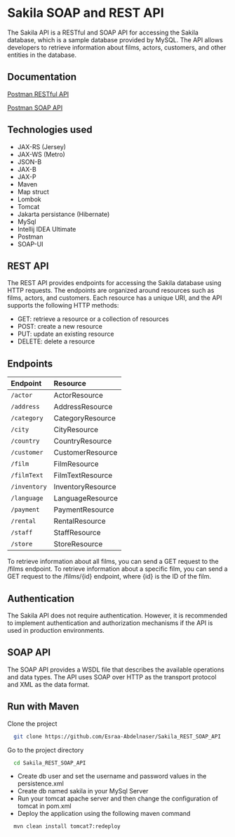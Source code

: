 
# Sakila SOAP and REST API

The Sakila API is a RESTful and SOAP API for accessing the Sakila database, which is a sample database provided by MySQL. The API allows developers to retrieve information about films, actors, customers, and other entities in the database.

## Documentation

[Postman RESTful API]()

[Postman SOAP API]()

## Technologies used
- JAX-RS (Jersey)
- JAX-WS (Metro)
- JSON-B
- JAX-B
- JAX-P
- Maven
- Map struct
- Lombok
- Tomcat
- Jakarta persistance (Hibernate)
- MySql
- Intellij IDEA Ultimate
- Postman
- SOAP-UI

## REST API

The REST API provides endpoints for accessing the Sakila database using HTTP requests. The endpoints are organized around resources such as films, actors, and customers. Each resource has a unique URI, and the API supports the following HTTP methods:
- GET: retrieve a resource or a collection of resources
- POST: create a new resource
- PUT: update an existing resource
- DELETE: delete a resource

## Endpoints

| Endpoint      | Resource     
| :--------      | :------- 
| `/actor`      | ActorResource
| `/address`      | AddressResource
| `/category`      | CategoryResource
| `/city`      | CityResource
| `/country`      | CountryResource
| `/customer`      | CustomerResource
| `/film`      | FilmResource
| `/filmText`      | FilmTextResource
| `/inventory`      | InventoryResource
| `/language`      | LanguageResource
| `/payment`      | PaymentResource
| `/rental`      | RentalResource
| `/staff`      | StaffResource
| `/store`      | StoreResource

To retrieve information about all films, you can send a GET request to the /films endpoint. To retrieve information about a specific film, you can send a GET request to the /films/{id} endpoint, where {id} is the ID of the film.

## Authentication
The Sakila API does not require authentication. However, it is recommended to implement authentication and authorization mechanisms if the API is used in production environments.

## SOAP API
The SOAP API provides a WSDL file that describes the available operations and data types. The API uses SOAP over HTTP as the transport protocol and XML as the data format.

## Run with Maven
Clone the project

```bash
  git clone https://github.com/Esraa-Abdelnaser/Sakila_REST_SOAP_API
```

Go to the project directory

```bash
  cd Sakila_REST_SOAP_API
```
- Create db user and set the username and password values in the persistence.xml
- Create db named sakila in your MySql Server
- Run your tomcat apache server and then change the configuration of tomcat in pom.xml
- Deploy the application using the following maven command
```
  mvn clean install tomcat7:redeploy
```